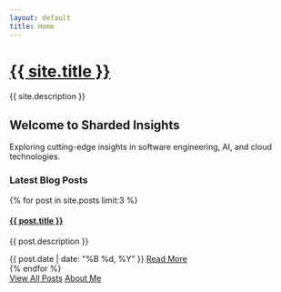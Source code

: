 ```yaml
---
layout: default
title: Home
---
```


<div class="sidebar-sticky">
  <div class="sidebar-about">
    <h1>
      <a href="{{ site.baseurl }}/">
        {{ site.title }}
      </a>
    </h1>
    <p class="lead">{{ site.description }}</p>
  </div>

  <div class="hero-section">
    <div class="hero-content">
      <h2>Welcome to Sharded Insights</h2>
      <p>Exploring cutting-edge insights in software engineering, AI, and cloud technologies.</p>
    </div>
  </div>

  <section class="featured-posts">
    <h3 class="section-title">Latest Blog Posts</h3>
    <div class="card-grid">
      {% for post in site.posts limit:3 %}
        <article class="card post-card">
          <div class="card-body">
            <h4 class="card-title">
              <a href="{{ post.url | relative_url }}">{{ post.title }}</a>
            </h4>
            <p class="card-text">{{ post.description }}</p>
            <div class="card-footer">
              <time datetime="{{ post.date | date_to_xmlschema }}">
                {{ post.date | date: "%B %d, %Y" }}
              </time>
              <a href="{{ post.url | relative_url }}" class="read-more-link">Read More</a>
            </div>
          </div>
        </article>
      {% endfor %}
    </div>
  </section>

  <nav class="sidebar-nav">
    <div class="nav-links">
      <a href="/blog" class="btn btn-outline-primary">View All Posts</a>
      <a href="/about" class="btn btn-outline-secondary">About Me</a>
    </div>
  </nav>
</div>

<script>
  // Optional: Add any custom JavaScript for the home page
  document.addEventListener('DOMContentLoaded', function() {
    // Example: Add animation or interactivity
    const heroContent = document.querySelector('.hero-content');
    heroContent.classList.add('animate__animated', 'animate__fadeIn');
  });
</script>
